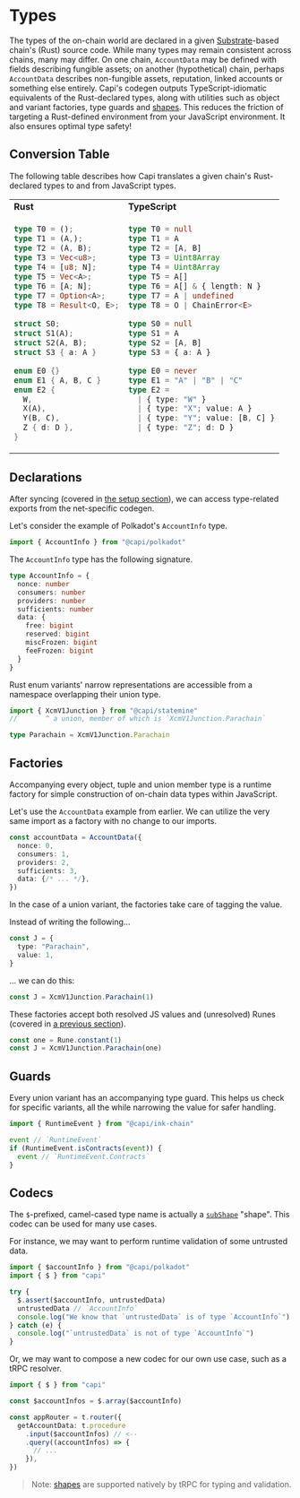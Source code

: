 # Types

The types of the on-chain world are declared in a given
[Substrate](https://substrate.io/)-based chain's (Rust) source code. While many
types may remain consistent across chains, many may differ. On one chain,
`AccountData` may be defined with fields describing fungible assets; on another
(hypothetical) chain, perhaps `AccountData` describes non-fungible assets,
reputation, linked accounts or something else entirely. Capi's codegen outputs
TypeScript-idiomatic equivalents of the Rust-declared types, along with
utilities such as object and variant factories, type guards and
[shapes](https://github.com/paritytech/subshape). This reduces the friction of
targeting a Rust-defined environment from your JavaScript environment. It also
ensures optimal type safety!

## Conversion Table

The following table describes how Capi translates a given chain's Rust-declared
types to and from JavaScript types.

<table><tr><td><b>Rust</b></td><td><b>TypeScript</b></td></tr><tr><td>

```rust
type T0 = ();
type T1 = (A,);
type T2 = (A, B);
type T3 = Vec<u8>;
type T4 = [u8; N];
type T5 = Vec<A>;
type T6 = [A; N];
type T7 = Option<A>;
type T8 = Result<O, E>;

struct S0;
struct S1(A);
struct S2(A, B);
struct S3 { a: A }

enum E0 {}
enum E1 { A, B, C }
enum E2 {
  W,
  X(A),
  Y(B, C),
  Z { d: D },
}
```

</td><td>

```ts
type T0 = null
type T1 = A
type T2 = [A, B]
type T3 = Uint8Array
type T4 = Uint8Array
type T5 = A[]
type T6 = A[] & { length: N }
type T7 = A | undefined
type T8 = O | ChainError<E>

type S0 = null
type S1 = A
type S2 = [A, B]
type S3 = { a: A }

type E0 = never
type E1 = "A" | "B" | "C"
type E2 =
  | { type: "W" }
  | { type: "X"; value: A }
  | { type: "Y"; value: [B, C] }
  | { type: "Z"; d: D }
​
```

</td></tr></table>

## Declarations

After syncing (covered in [the setup section](/setup)), we can access
type-related exports from the net-specific codegen.

Let's consider the example of Polkadot's `AccountInfo` type.

```ts
import { AccountInfo } from "@capi/polkadot"
```

The `AccountInfo` type has the following signature.

```ts
type AccountInfo = {
  nonce: number
  consumers: number
  providers: number
  sufficients: number
  data: {
    free: bigint
    reserved: bigint
    miscFrozen: bigint
    feeFrozen: bigint
  }
}
```

Rust enum variants' narrow representations are accessible from a namespace
overlapping their union type.

```ts
import { XcmV1Junction } from "@capi/statemine"
//       ^ a union, member of which is `XcmV1Junction.Parachain`

type Parachain = XcmV1Junction.Parachain
```

## Factories

Accompanying every object, tuple and union member type is a runtime factory for
simple construction of on-chain data types within JavaScript.

Let's use the `AccountData` example from earlier. We can utilize the very same
import as a factory with no change to our imports.

```ts
const accountData = AccountData({
  nonce: 0,
  consumers: 1,
  providers: 2,
  sufficients: 3,
  data: {/* ... */},
})
```

In the case of a union variant, the factories take care of tagging the value.

Instead of writing the following...

```ts
const J = {
  type: "Parachain",
  value: 1,
}
```

... we can do this:

```ts
const J = XcmV1Junction.Parachain(1)
```

These factories accept both resolved JS values and (unresolved) Runes (covered
in [a previous section](/basics/rune)).

```ts
const one = Rune.constant(1)
const J = XcmV1Junction.Parachain(one)
```

## Guards

Every union variant has an accompanying type guard. This helps us check for
specific variants, all the while narrowing the value for safer handling.

```ts
import { RuntimeEvent } from "@capi/ink-chain"

event // `RuntimeEvent`
if (RuntimeEvent.isContracts(event)) {
  event // `RuntimeEvent.Contracts`
}
```

## Codecs

The `$`-prefixed, camel-cased type name is actually a
[`subShape`](https://github.com/paritytech/subshape) "shape". This codec can be
used for many use cases.

For instance, we may want to perform runtime validation of some untrusted data.

```ts
import { $accountInfo } from "@capi/polkadot"
import { $ } from "capi"

try {
  $.assert($accountInfo, untrustedData)
  untrustedData // `AccountInfo`
  console.log("We know that `untrustedData` is of type `AccountInfo`")
} catch (e) {
  console.log("`untrustedData` is not of type `AccountInfo`")
}
```

Or, we may want to compose a new codec for our own use case, such as a tRPC
resolver.

```ts
import { $ } from "capi"

const $accountInfos = $.array($accountInfo)

const appRouter = t.router({
  getAccountData: t.procedure
    .input($accountInfos) // <--
    .query((accountInfos) => {
      // ...
    }),
})
```

> Note: [shapes](https://github.com/paritytech/subshape) are supported natively
> by tRPC for typing and validation.
